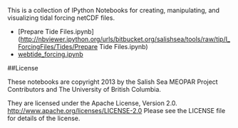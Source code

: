 This is a collection of IPython Notebooks for creating,
manipulating, and visualizing tidal forcing netCDF files.

* [Prepare Tide Files.ipynb](http://nbviewer.ipython.org/urls/bitbucket.org/salishsea/tools/raw/tip/I_ForcingFiles/Tides/Prepare Tide Files.ipynb)
* [webtide_forcing.ipynb](http://nbviewer.ipython.org/urls/bitbucket.org/salishsea/tools/raw/tip/I_ForcingFiles/Tides/webtide_forcing.ipynb)

##License

These notebooks are copyright 2013
by the Salish Sea MEOPAR Project Contributors
and The University of British Columbia.

They are licensed under the Apache License, Version 2.0.
http://www.apache.org/licenses/LICENSE-2.0
Please see the LICENSE file for details of the license.
